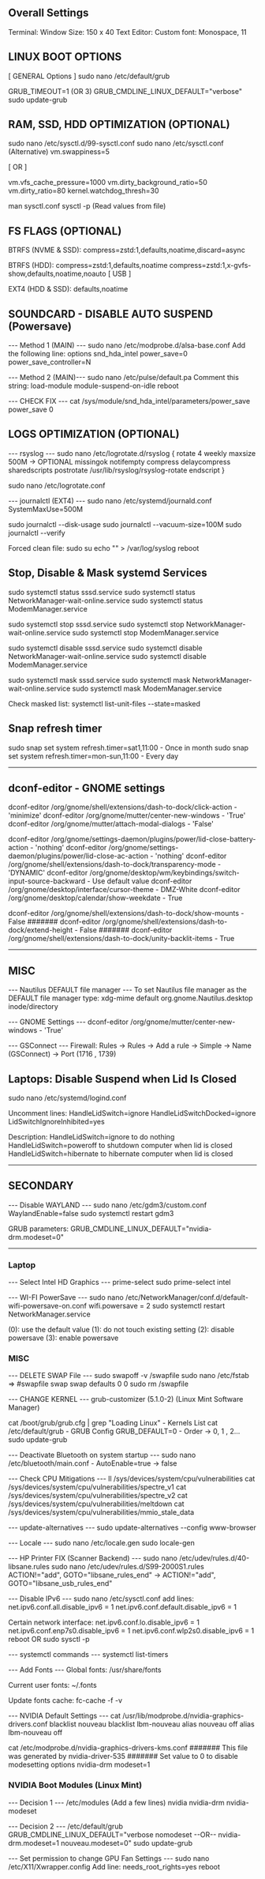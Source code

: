 ## Overall Settings
Terminal: Window Size: 150 x 40
Text Editor: Custom font: Monospace, 11

## LINUX BOOT OPTIONS
[ GENERAL Options ]
sudo nano /etc/default/grub

GRUB_TIMEOUT=1 (OR 3)
GRUB_CMDLINE_LINUX_DEFAULT="verbose"
sudo update-grub

## RAM, SSD, HDD OPTIMIZATION (OPTIONAL)
sudo nano /etc/sysctl.d/99-sysctl.conf
sudo nano /etc/sysctl.conf (Alternative)
vm.swappiness=5

[ OR ]

vm.vfs_cache_pressure=1000
vm.dirty_background_ratio=50
vm.dirty_ratio=80
kernel.watchdog_thresh=30

man sysctl.conf
sysctl -p (Read values from file)

## FS FLAGS (OPTIONAL)
BTRFS (NVME & SSD):
compress=zstd:1,defaults,noatime,discard=async

BTRFS (HDD):
compress=zstd:1,defaults,noatime
compress=zstd:1,x-gvfs-show,defaults,noatime,noauto [ USB ]

EXT4 (HDD & SSD):
defaults,noatime

## SOUNDCARD - DISABLE AUTO SUSPEND (Powersave)
--- Method 1 (MAIN) ---
sudo nano /etc/modprobe.d/alsa-base.conf
Add the following line:
options snd_hda_intel power_save=0 power_save_controller=N

--- Method 2 (MAIN)---
sudo nano /etc/pulse/default.pa
Comment this string: load-module module-suspend-on-idle
reboot

--- CHECK FIX ---
cat /sys/module/snd_hda_intel/parameters/power_save
power_save 0

## LOGS OPTIMIZATION (OPTIONAL)
--- rsyslog ---
sudo nano /etc/logrotate.d/rsyslog
{
        rotate 4
        weekly
        maxsize 500M -> OPTIONAL
        missingok
        notifempty
        compress
        delaycompress
        sharedscripts
        postrotate
                /usr/lib/rsyslog/rsyslog-rotate
        endscript
}

sudo nano /etc/logrotate.conf

--- journalctl (EXT4) ---
sudo nano /etc/systemd/journald.conf
SystemMaxUse=500M

sudo journalctl --disk-usage
sudo journalctl --vacuum-size=100M
sudo journalctl --verify

Forced clean file:
sudo su
echo "" > /var/log/syslog
reboot

## Stop, Disable & Mask systemd Services
sudo systemctl status sssd.service
sudo systemctl status NetworkManager-wait-online.service
sudo systemctl status ModemManager.service

sudo systemctl stop sssd.service
sudo systemctl stop NetworkManager-wait-online.service
sudo systemctl stop ModemManager.service

sudo systemctl disable sssd.service
sudo systemctl disable NetworkManager-wait-online.service
sudo systemctl disable ModemManager.service

sudo systemctl mask sssd.service
sudo systemctl mask NetworkManager-wait-online.service
sudo systemctl mask ModemManager.service

Check masked list:
systemctl list-unit-files --state=masked

## Snap refresh timer
sudo snap set system refresh.timer=sat1,11:00			- Once in month
sudo snap set system refresh.timer=mon-sun,11:00		- Every day

___

## dconf-editor - GNOME settings
dconf-editor /org/gnome/shell/extensions/dash-to-dock/click-action 	- 'minimize'
dconf-editor /org/gnome/mutter/center-new-windows 					- 'True'
dconf-editor /org/gnome/mutter/attach-modal-dialogs 					- 'False'

dconf-editor /org/gnome/settings-daemon/plugins/power/lid-close-battery-action - 'nothing'
dconf-editor /org/gnome/settings-daemon/plugins/power/lid-close-ac-action - 'nothing'
dconf-editor /org/gnome/shell/extensions/dash-to-dock/transparency-mode - 'DYNAMIC'
dconf-editor /org/gnome/desktop/wm/keybindings/switch-input-source-backward - Use default value
dconf-editor /org/gnome/desktop/interface/cursor-theme - DMZ-White
dconf-editor /org/gnome/desktop/calendar/show-weekdate - True

dconf-editor /org/gnome/shell/extensions/dash-to-dock/show-mounts - False
####### dconf-editor /org/gnome/shell/extensions/dash-to-dock/extend-height - False
####### dconf-editor /org/gnome/shell/extensions/dash-to-dock/unity-backlit-items - True

___

## MISC
--- Nautilus DEFAULT file manager ---
To set Nautilus file manager as the DEFAULT file manager type:
xdg-mime default org.gnome.Nautilus.desktop inode/directory

--- GNOME Settings ---
dconf-editor /org/gnome/mutter/center-new-windows - 'True'

--- GSConnect ---
Firewall: Rules -> Rules -> Add a rule -> Simple -> Name (GSConnect) -> Port (1716 , 1739)

## Laptops: Disable Suspend when Lid Is Closed
sudo nano /etc/systemd/logind.conf

Uncomment lines:
HandleLidSwitch=ignore
HandleLidSwitchDocked=ignore
LidSwitchIgnoreInhibited=yes

Description:
HandleLidSwitch=ignore to do nothing
HandleLidSwitch=poweroff to shutdown computer when lid is closed
HandleLidSwitch=hibernate to hibernate computer when lid is closed

___

## SECONDARY
--- Disable WAYLAND ---
sudo nano /etc/gdm3/custom.conf
WaylandEnable=false
sudo systemctl restart gdm3

GRUB parameters:
GRUB_CMDLINE_LINUX_DEFAULT="nvidia-drm.modeset=0"

___

### Laptop
--- Select Intel HD Graphics ---
prime-select
sudo prime-select intel

--- WI-FI PowerSave ---
sudo nano /etc/NetworkManager/conf.d/default-wifi-powersave-on.conf
wifi.powersave = 2
sudo systemctl restart NetworkManager.service

(0): use the default value
(1): do not touch existing setting
(2): disable powersave
(3): enable powersave

### MISC
--- DELETE SWAP File ---
sudo swapoff -v /swapfile
sudo nano /etc/fstab => #swapfile swap swap defaults 0 0
sudo rm /swapfile

--- CHANGE KERNEL ---
grub-customizer (5.1.0-2) (Linux Mint Software Manager)

cat /boot/grub/grub.cfg | grep "Loading Linux"	- Kernels List
cat /etc/default/grub - GRUB Config
GRUB_DEFAULT=0 - Order -> 0, 1 , 2...
sudo update-grub

--- Deactivate Bluetooth on system startup ---
sudo nano /etc/bluetooth/main.conf - AutoEnable=true -> false

--- Check CPU Mitigations ---
ll /sys/devices/system/cpu/vulnerabilities
cat /sys/devices/system/cpu/vulnerabilities/spectre_v1
cat /sys/devices/system/cpu/vulnerabilities/spectre_v2
cat /sys/devices/system/cpu/vulnerabilities/meltdown
cat /sys/devices/system/cpu/vulnerabilities/mmio_stale_data

--- update-alternatives ---
sudo update-alternatives --config www-browser

--- Locale ---
sudo nano /etc/locale.gen 
sudo locale-gen

--- HP Printer FIX (Scanner Backend) ---
sudo nano /etc/udev/rules.d/40-libsane.rules
sudo nano /etc/udev/rules.d/S99-2000S1.rules
ACTION!="add", GOTO="libsane_rules_end" -> ACTION!="add", GOTO="libsane_usb_rules_end"

--- Disable IPv6 ---
sudo nano /etc/sysctl.conf
add lines:
net.ipv6.conf.all.disable_ipv6 = 1
net.ipv6.conf.default.disable_ipv6 = 1

Certain network interface:
net.ipv6.conf.lo.disable_ipv6 = 1
net.ipv6.conf.enp7s0.disable_ipv6 = 1
net.ipv6.conf.wlp2s0.disable_ipv6 = 1
reboot OR sudo sysctl -p

--- systemctl commands ---
systemctl list-timers

--- Add Fonts ---
Global fonts:
/usr/share/fonts

Current user fonts:
~/.fonts

Update fonts cache:
fc-cache -f -v

--- NVIDIA Default Settings ---
cat /usr/lib/modprobe.d/nvidia-graphics-drivers.conf
blacklist nouveau
blacklist lbm-nouveau
alias nouveau off
alias lbm-nouveau off

cat /etc/modprobe.d/nvidia-graphics-drivers-kms.conf
####### This file was generated by nvidia-driver-535
####### Set value to 0 to disable modesetting
options nvidia-drm modeset=1

### NVIDIA Boot Modules (Linux Mint)
--- Decision 1 ---
/etc/modules (Add a few lines)
nvidia
nvidia-drm
nvidia-modeset

--- Decision 2 ---
/etc/default/grub
GRUB_CMDLINE_LINUX_DEFAULT="verbose nomodeset --OR-- nvidia-drm.modeset=1 nouveau.modeset=0"
sudo update-grub

--- Set permission to change GPU Fan Settings ---
sudo nano /etc/X11/Xwrapper.config
Add line:
needs_root_rights=yes
reboot
